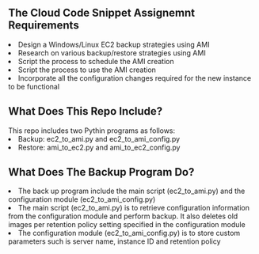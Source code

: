 <h2>The Cloud Code Snippet Assignemnt Requirements</h2> 
<li>Design a Windows/Linux EC2 backup strategies using AMI</li>
<li>Research on various backup/restore strategies using AMI</li>
<li>Script the process to schedule the AMI creation</li>
<li>Script the process to use the AMI creation</li>
<li>Incorporate all the configuration changes required for the new instance to be functional</li>

<h2>What Does This Repo Include?</h2>
This repo includes two Pythin programs as follows: 
<li>Backup: ec2_to_ami.py and ec2_to_ami_config.py</li>
<li>Restore: ami_to_ec2.py and ami_to_ec2_config.py</li>

<h2>What Does The Backup Program Do?</h2>
<li>The back up program include the main script (ec2_to_ami.py) and the configuration module (ec2_to_ami_config.py)</li>
<li>The main script (ec2_to_ami.py) is to retrieve configuration information from the configuration module and perform backup. It also deletes old images per retention policy setting specified in the configuration module</li>
<li>The configuration module (ec2_to_ami_config.py) is to store custom parameters such is server name, instance ID and retention policy</li>
